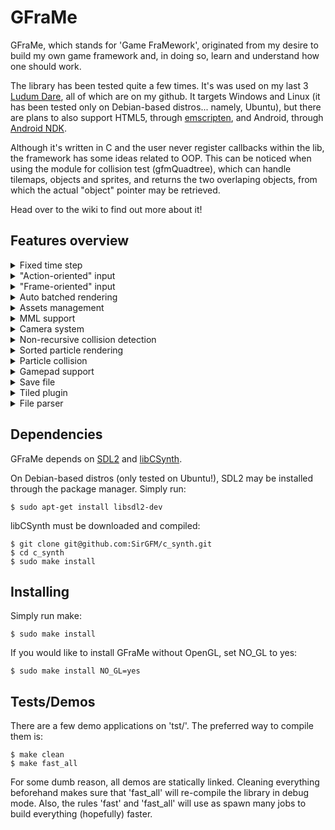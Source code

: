 # GFraMe

GFraMe, which stands for 'Game FraMework', originated from my desire to build my
own game framework and, in doing so, learn and understand how one should work.

The library has been tested quite a few times. It's was used on my last 3
[Ludum Dare](http://ludumdare.com/compo), all of which are on my github. It
targets Windows and Linux (it has been tested only on Debian-based distros...
namely, Ubuntu), but there are plans to also support HTML5, through
[emscripten](http://kripken.github.io/emscripten-site/), and Android, through
[Android NDK](http://developer.android.com/tools/sdk/ndk/index.html).

Although it's written in C and the user never register callbacks within the lib,
the framework has some ideas related to OOP. This can be noticed when using the
module for collision test (gfmQuadtree), which can handle tilemaps, objects and
sprites, and returns the two overlaping objects, from which the actual "object"
pointer may be retrieved.

Head over to the wiki to find out more about it!


## Features overview

<details>
  <summary>Fixed time step</summary>
  Time elapsed between frames is counted in milliseconds and guaranteed to be
  constant between frames. When that isn't possible (e.g., 60FPS would require
  16.666...ms), frames will vary in a consistent manner (e.g., 17ms/17ms/16ms).
</details>

<details>
  <summary>"Action-oriented" input</summary>
  To handle input, "virtual keys" must be created to represent action. Keys,
  gamepad buttons e mouse buttons can be assigned to those "v-keys". This should
  make customizable controls easier to implement.

  *NOTE:* Inputs can't be bound to more than one action!
</details>

<details>
  <summary>"Frame-oriented" input</summary>
  If a button was pressed on the previous frame and it was re-pressed before a
  issuing a new frame (that is, there was no frame with the button released),
  the framework corretly detect it as being just pressed again.
</details>

<details>
  <summary>Auto batched rendering</summary>
  If OpenGL is set as the video backend, draws with the same texture are batched
  until either a different texture is used or 8192 sprites are batched.
  
  *NOTE 1:* This feature requires OpenGL 3.1 or better

  *NOTE 2:* The limit was selected to try to limit the use of VRAM for batching
  to 576KB. More VRAM is actually needed for storing textures and others
  objects.

  *NOTE 3:* The limit of 8192 sprites may be lower. It depends on
  GL_MAX_TEXTURE_BUFFER_SIZE being at least 49152 (2 texels per sprite with 3 
  separated buffers).
</details>

<details>
  <summary>Assets management</summary>
  Assets are accessed only through their filename. There's no need to know the
  complete path to those files. Whoever, this caused two implications:
    1. There *must* be an 'assets/' directory on the same level as the
    executable
    2. All assets must be located on that 'assets/' folder. One can separate
    assets into sub-directories, but this would required the sub-directory to
    be listed on the filename (e.g., "sub_dir/texture.bmp").

  On load, known file identifiers are looked up on the asset, to check if the
  file is supported or not. One such example is the first 2 "BM" bytes on
  bitmap files.
</details>

<details>
  <summary>MML support</summary>
  Audio may be loaded from MML files. Those can be correctly versioned, requires
  less disk space and are great for pixel-art games.

  *NOTE 1:* This features makes use of

  [libCSynth](https://github.com/SirGFM/c_synth)
  *NOTE 2:* Unloading a specific MML is still not supported. This shouldn't be a
  problem on desktop environment, though...
</details>

<details>
  <summary>Camera system</summary>
  Single camera used to convert world-space to screen space. There are already
  functionalities to follow objects.
</details>

<details>
  <summary>Non-recursive collision detection</summary>
  Collision detection is implemented through a quadtree structure. Although
  those are usually recursive and make use of callbacks to handle overlaps,
  it was implemented iteratively.

  Whenever a collision test detects two overlapping objects, the quadtree halts
  execution (akin to 'yield' statements in some languages) and returns the
  overlapping objects. Collision may be later resumed.
</details>

<details>
  <summary>Sorted particle rendering</summary>
  Particles may be sorted by their vertical position and/or time alive. Only
  particles that are within the camera are sorted.

  *NOTE:* Sorting is done in a single thread and is quite CPU-intesive. Since a
  binary tree is used, multiple threads (each with its own list of elements to
  be sorted) could be used for the first few sub-trees.
</details>

<details>
  <summary>Particle collision</summary>
  Particles may be collided through the quadtree. It's possible to only check
  every other particle (or 1 every 3), so it's a little lighter on the CPU.
</details>

<details>
  <summary>Gamepad support</summary>
  When gamepads are connected, they are sorted into 'ports' (similar to how
  gamepads used to be connected to physically numbered ports on consoles).

  Whenever a gamepad is disconnected, its 'port' is closed. A new controller
  will be connected on this "released" 'port', keeping the previous order
  unchanged.

  To assign a gamepad button to an action, the button and the desired port
  must be passed. Axis may be used either as simple triggers (setting the
  deadzone to trigger it) or by getting its current value (as floats in the
  range [-1, 1]).
</details>

<details>
  <summary>Save file</summary>
  Simple files that associates IDs to values. Can be used to store a game's
  state and/or highscore.
</details>

<details>
  <summary>Tiled plugin</summary>
  Since [Tiled](https://github.com/bjorn/tiled) can be extended with custom
  plugins, it was selected as the default tilemap/level editor to be used with
  the framework.

  This plugin can export a level's tilemap, it's types for specific tiles (e.g.,
  floor, spike, checkpoint etc.) and objects.
</details>

<details>
  <summary>File parser</summary>
  Parser for a JSON-like objects. It's quite useful for defining enemies,
  objects, events etc.
</details>


## Dependencies

GFraMe depends on [SDL2](https://www.libsdl.org/) and
[libCSynth](https://github.com/SirGFM/c_synth).

On Debian-based distros (only tested on Ubuntu!), SDL2 may be installed through
the package manager. Simply run:

```
$ sudo apt-get install libsdl2-dev
```

libCSynth must be downloaded and compiled:

```
$ git clone git@github.com:SirGFM/c_synth.git
$ cd c_synth
$ sudo make install
```


## Installing

Simply run make:

```
$ sudo make install
```

If you would like to install GFraMe without OpenGL, set NO_GL to yes:

```
$ sudo make install NO_GL=yes
```


## Tests/Demos

There are a few demo applications on 'tst/'. The preferred way to compile them
is:

```
$ make clean
$ make fast_all
```

For some dumb reason, all demos are statically linked. Cleaning everything
beforehand makes sure that 'fast_all' will re-compile the library in debug mode.
Also, the rules 'fast' and 'fast_all' will use as spawn many jobs to build
everything (hopefully) faster.

